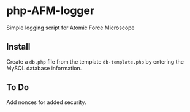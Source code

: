 # php-AFM-logger

Simple logging script for Atomic Force Microscope


## Install

Create a `db.php` file from the template `db-template.php` by entering the MySQL database information.


## To Do

Add nonces for added security.
